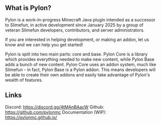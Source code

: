 ## What is Pylon?
Pylon is a work-in-progress Minecraft Java plugin intended as a successor to Slimefun, in active development since January 2025 by a group of veteran Slimefun developers, contributors, and server administrators.

If you are interested in helping development, or making an addon, let us know and we can help you get started!

Pylon is split into two main parts: core and base. Pylon Core is a library which provides everything needed to make new content, while Pylon Base adds a bunch of new content. Pylon Core uses an addon system, much like Slimefun - in fact, Pylon Base is a Pylon addon. This means developers will be able to create their own addons and easily take advantage of Pylon's wealth of features.

## Links
Discord: https://discord.gg/4tMAnBAacW
Github: https://github.com/pylonmc
Documentation (WIP): https://pylonmc.github.io/
